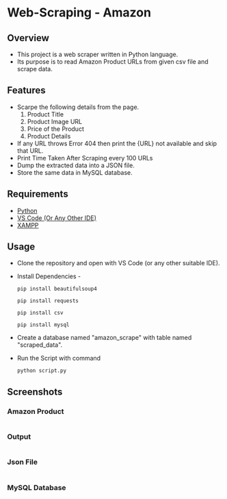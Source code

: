 # Web-Scraping - Amazon
## Overview
* This project is a web scraper written in Python language.
* Its purpose is to read Amazon Product URLs from given csv file and scrape data.

## Features
* Scarpe the following details from the page.
  1. Product Title
  2. Product Image URL
  3. Price of the Product
  4. Product Details
* If any URL throws Error 404 then print the {URL} not available and skip that URL.
* Print Time Taken After Scraping every 100 URLs
* Dump the extracted data into a JSON file.
* Store the same data in MySQL database.

## Requirements
* [Python](https://www.python.org/downloads/)
* [VS Code (Or Any Other IDE)](https://code.visualstudio.com/download)
* [XAMPP](https://www.apachefriends.org/download.html)

## Usage
* Clone the repository and open with VS Code (or any other suitable IDE).
* Install Dependencies - 

  ```pip install beautifulsoup4```
  
  ```pip install requests```
  
  ```pip install csv```
  
  ```pip install mysql```
 
* Create a database named "amazon_scrape" with table named "scraped_data".
* Run the Script with command 

  ```python script.py```
  
## Screenshots
### Amazon Product
![]()

### Output
![]()

### Json File
![]()


### MySQL Database
![]()

